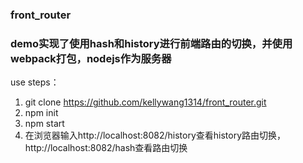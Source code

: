 ### front_router
### demo实现了使用hash和history进行前端路由的切换，并使用webpack打包，nodejs作为服务器

use steps：

1. git clone https://github.com/kellywang1314/front_router.git
2. npm init
3. npm start
4. 在浏览器输入http://localhost:8082/history查看history路由切换，http://localhost:8082/hash查看路由切换
